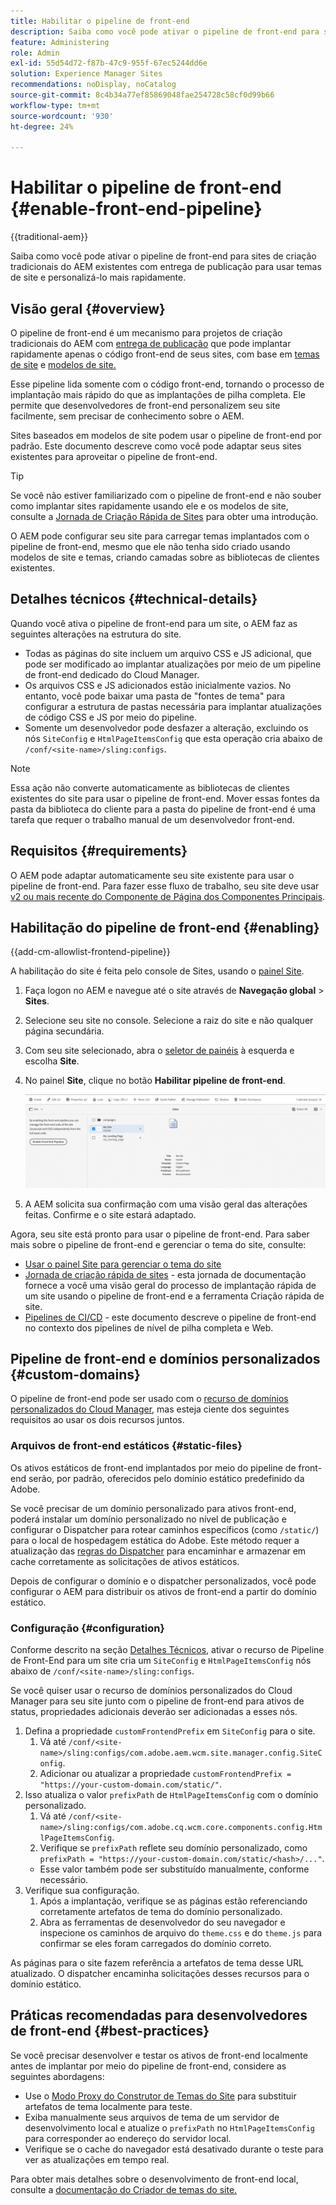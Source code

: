 ```yaml
---
title: Habilitar o pipeline de front-end
description: Saiba como você pode ativar o pipeline de front-end para sites de criação tradicionais do AEM existentes com entrega de publicação para usar temas de site e personalizá-lo mais rapidamente.
feature: Administering
role: Admin
exl-id: 55d54d72-f87b-47c9-955f-67ec5244dd6e
solution: Experience Manager Sites
recommendations: noDisplay, noCatalog
source-git-commit: 8c4b34a77ef85869048fae254728c58cf0d99b66
workflow-type: tm+mt
source-wordcount: '930'
ht-degree: 24%

---
```



# Habilitar o pipeline de front-end {#enable-front-end-pipeline}

{{traditional-aem}}

Saiba como você pode ativar o pipeline de front-end para sites de criação tradicionais do AEM existentes com entrega de publicação para usar temas de site e personalizá-lo mais rapidamente.

## Visão geral {#overview}

O pipeline de front-end é um mecanismo para projetos de criação tradicionais do AEM com [entrega de publicação](/help/sites-cloud/authoring/author-publish.md) que pode implantar rapidamente apenas o código front-end de seus sites, com base em [temas de site](site-themes.md) e [modelos de site.](site-templates.md)

Esse pipeline lida somente com o código front-end, tornando o processo de implantação mais rápido do que as implantações de pilha completa. Ele permite que desenvolvedores de front-end personalizem seu site facilmente, sem precisar de conhecimento sobre o AEM.

Sites baseados em modelos de site podem usar o pipeline de front-end por padrão. Este documento descreve como você pode adaptar seus sites existentes para aproveitar o pipeline de front-end.

>[!TIP]
>
>Se você não estiver familiarizado com o pipeline de front-end e não souber como implantar sites rapidamente usando ele e os modelos de site, consulte a [Jornada de Criação Rápida de Sites](/help/journey-sites/quick-site/overview.md) para obter uma introdução.

O AEM pode configurar seu site para carregar temas implantados com o pipeline de front-end, mesmo que ele não tenha sido criado usando modelos de site e temas, criando camadas sobre as bibliotecas de clientes existentes.

## Detalhes técnicos {#technical-details}

Quando você ativa o pipeline de front-end para um site, o AEM faz as seguintes alterações na estrutura do site.

* Todas as páginas do site incluem um arquivo CSS e JS adicional, que pode ser modificado ao implantar atualizações por meio de um pipeline de front-end dedicado do Cloud Manager.
* Os arquivos CSS e JS adicionados estão inicialmente vazios. No entanto, você pode baixar uma pasta de &quot;fontes de tema&quot; para configurar a estrutura de pastas necessária para implantar atualizações de código CSS e JS por meio do pipeline.
* Somente um desenvolvedor pode desfazer a alteração, excluindo os nós `SiteConfig` e `HtmlPageItemsConfig` que esta operação cria abaixo de `/conf/<site-name>/sling:configs`.

>[!NOTE]
>
>Essa ação não converte automaticamente as bibliotecas de clientes existentes do site para usar o pipeline de front-end. Mover essas fontes da pasta da biblioteca do cliente para a pasta do pipeline de front-end é uma tarefa que requer o trabalho manual de um desenvolvedor front-end.

## Requisitos {#requirements}

O AEM pode adaptar automaticamente seu site existente para usar o pipeline de front-end. Para fazer esse fluxo de trabalho, seu site deve usar [v2 ou mais recente do Componente de Página dos Componentes Principais](https://experienceleague.adobe.com/en/docs/experience-manager-core-components/using/wcm-components/page).

## Habilitação do pipeline de front-end {#enabling}

{{add-cm-allowlist-frontend-pipeline}}

A habilitação do site é feita pelo console de Sites, usando o [painel Site](site-rail.md).

1. Faça logon no AEM e navegue até o site através de **Navegação global** > **Sites**.
1. Selecione seu site no console. Selecione a raiz do site e não qualquer página secundária.
1. Com seu site selecionado, abra o [seletor de painéis](/help/sites-cloud/authoring/basic-handling.md#rail-selector) à esquerda e escolha **Site**.
1. No painel **Site**, clique no botão **Habilitar pipeline de front-end**.

   ![Habilitar pipeline de front-end](/help/sites-cloud/administering/assets/enable-front-end-pipeline.png)

1. A AEM solicita sua confirmação com uma visão geral das alterações feitas. Confirme e o site estará adaptado.

Agora, seu site está pronto para usar o pipeline de front-end. Para saber mais sobre o pipeline de front-end e gerenciar o tema do site, consulte:

* [Usar o painel Site para gerenciar o tema do site](site-rail.md)
* [Jornada de criação rápida de sites](/help/journey-sites/quick-site/overview.md) - esta jornada de documentação fornece a você uma visão geral do processo de implantação rápida de um site usando o pipeline de front-end e a ferramenta Criação rápida de site.
* [Pipelines de CI/CD](/help/implementing/cloud-manager/configuring-pipelines/introduction-ci-cd-pipelines.md#front-end) - este documento descreve o pipeline de front-end no contexto dos pipelines de nível de pilha completa e Web.

## Pipeline de front-end e domínios personalizados {#custom-domains}

O pipeline de front-end pode ser usado com o [recurso de domínios personalizados do Cloud Manager](/help/implementing/cloud-manager/custom-domain-names/introduction.md), mas esteja ciente dos seguintes requisitos ao usar os dois recursos juntos.

### Arquivos de front-end estáticos {#static-files}

Os ativos estáticos de front-end implantados por meio do pipeline de front-end serão, por padrão, oferecidos pelo domínio estático predefinido da Adobe.

Se você precisar de um domínio personalizado para ativos front-end, poderá instalar um domínio personalizado no nível de publicação e configurar o Dispatcher para rotear caminhos específicos (como `/static/`) para o local de hospedagem estática do Adobe. Este método requer a atualização das [regras do Dispatcher](https://experienceleague.adobe.com/pt-br/docs/experience-manager-dispatcher/using/dispatcher) para encaminhar e armazenar em cache corretamente as solicitações de ativos estáticos.

Depois de configurar o domínio e o dispatcher personalizados, você pode configurar o AEM para distribuir os ativos de front-end a partir do domínio estático.

### Configuração {#configuration}

Conforme descrito na seção [Detalhes Técnicos](#technical-details), ativar o recurso de Pipeline de Front-End para um site cria um `SiteConfig` e `HtmlPageItemsConfig` nós abaixo de `/conf/<site-name>/sling:configs`.

Se você quiser usar o recurso de domínios personalizados do Cloud Manager para seu site junto com o pipeline de front-end para ativos de status, propriedades adicionais deverão ser adicionadas a esses nós.

1. Defina a propriedade `customFrontendPrefix` em `SiteConfig` para o site.
   1. Vá até `/conf/<site-name>/sling:configs/com.adobe.aem.wcm.site.manager.config.SiteConfig`.
   1. Adicionar ou atualizar a propriedade `customFrontendPrefix = "https://your-custom-domain.com/static/"`.
1. Isso atualiza o valor `prefixPath` de `HtmlPageItemsConfig` com o domínio personalizado.
   1. Vá até `/conf/<site-name>/sling:configs/com.adobe.cq.wcm.core.components.config.HtmlPageItemsConfig`.
   1. Verifique se `prefixPath` reflete seu domínio personalizado, como `prefixPath = "https://your-custom-domain.com/static/<hash>/..."`.
   * Esse valor também pode ser substituído manualmente, conforme necessário.
1. Verifique sua configuração.
   1. Após a implantação, verifique se as páginas estão referenciando corretamente artefatos de tema do domínio personalizado.
   1. Abra as ferramentas de desenvolvedor do seu navegador e inspecione os caminhos de arquivo do `theme.css` e do `theme.js` para confirmar se eles foram carregados do domínio correto.

As páginas para o site fazem referência a artefatos de tema desse URL atualizado. O dispatcher encaminha solicitações desses recursos para o domínio estático.

## Práticas recomendadas para desenvolvedores de front-end {#best-practices}

Se você precisar desenvolver e testar os ativos de front-end localmente antes de implantar por meio do pipeline de front-end, considere as seguintes abordagens:

* Use o [Modo Proxy do Construtor de Temas do Site](https://github.com/adobe/aem-site-theme-builder?tab=readme-ov-file#proxy) para substituir artefatos de tema localmente para teste.
* Exiba manualmente seus arquivos de tema de um servidor de desenvolvimento local e atualize o `prefixPath` no `HtmlPageItemsConfig` para corresponder ao endereço do servidor local.
* Verifique se o cache do navegador está desativado durante o teste para ver as atualizações em tempo real.

Para obter mais detalhes sobre o desenvolvimento de front-end local, consulte a [documentação do Criador de temas do site.](https://github.com/adobe/aem-site-theme-builder)
